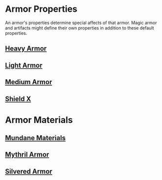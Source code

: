 # Armor Properties

An armor's properties determine special affects of that armor. Magic armor and artifacts might define their own properties in addition to these default properties.

## [Heavy Armor](Heavy%20Armor%20Property.md)

## [Light Armor](Light%20Armor%20Property.md)

## [Medium Armor](Medium%20Armor%20Property.md)

## [Shield X](Shield%20X%20Property.md)

# Armor Materials

## [Mundane Materials](../../../Material%20Properties/Mundane%20Property.md#Mundane%20Materials)

## [Mythril Armor](../../../Material%20Properties/Mythril%20Property.md#Mythril%20Armor)

## [Silvered Armor](../../../Material%20Properties/Silvered%20Property.md#Silvered%20Armor)
